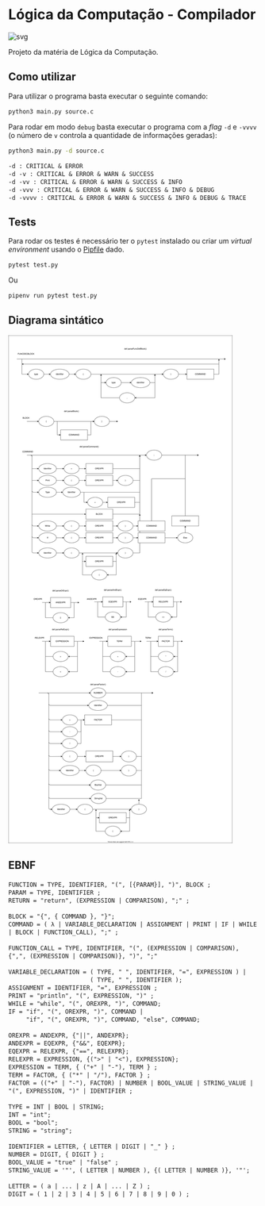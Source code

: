 # Lógica da Computação - Compilador

![svg](http://3.129.230.99/svg/HenryRocha/logcomp-compilador/)

Projeto da matéria de Lógica da Computação.

## Como utilizar

Para utilizar o programa basta executar o seguinte comando:

```bash
python3 main.py source.c
```

Para rodar em modo `debug` basta executar o programa com a _flag_ `-d` e `-vvvv` (o número de `v` controla a quantidade de informações geradas):

```bash
python3 main.py -d source.c
```

```
-d : CRITICAL & ERROR
-d -v : CRITICAL & ERROR & WARN & SUCCESS
-d -vv : CRITICAL & ERROR & WARN & SUCCESS & INFO
-d -vvv : CRITICAL & ERROR & WARN & SUCCESS & INFO & DEBUG
-d -vvvv : CRITICAL & ERROR & WARN & SUCCESS & INFO & DEBUG & TRACE
```

## Tests

Para rodar os testes é necessário ter o `pytest` instalado ou criar um _virtual environment_ usando o [Pipfile](Pipfile) dado.

```bash
pytest test.py
```

Ou

```bash
pipenv run pytest test.py
```

## Diagrama sintático

![Diagrama sintático][1]

## EBNF

```
FUNCTION = TYPE, IDENTIFIER, "(", [{PARAM}], ")", BLOCK ;
PARAM = TYPE, IDENTIFIER ;
RETURN = "return", (EXPRESSION | COMPARISON), ";" ;

BLOCK = "{", { COMMAND }, "}";
COMMAND = ( λ | VARIABLE_DECLARATION | ASSIGNMENT | PRINT | IF | WHILE | BLOCK | FUNCTION_CALL), ";" ;

FUNCTION_CALL = TYPE, IDENTIFIER, "(", (EXPRESSION | COMPARISON), {",", (EXPRESSION | COMPARISON)}, ")", ";"

VARIABLE_DECLARATION = ( TYPE, " ", IDENTIFIER, "=", EXPRESSION ) |
                       ( TYPE, " ", IDENTIFIER );
ASSIGNMENT = IDENTIFIER, "=", EXPRESSION ;
PRINT = "println", "(", EXPRESSION, ")" ;
WHILE = "while", "(", OREXPR, ")", COMMAND;
IF = "if", "(", OREXPR, ")", COMMAND |
     "if", "(", OREXPR, ")", COMMAND, "else", COMMAND;

OREXPR = ANDEXPR, {"||", ANDEXPR};
ANDEXPR = EQEXPR, {"&&", EQEXPR};
EQEXPR = RELEXPR, {"==", RELEXPR};
RELEXPR = EXPRESSION, {(">" | "<"), EXPRESSION};
EXPRESSION = TERM, { ("+" | "-"), TERM } ;
TERM = FACTOR, { ("*" | "/"), FACTOR } ;
FACTOR = (("+" | "-"), FACTOR) | NUMBER | BOOL_VALUE | STRING_VALUE | "(", EXPRESSION, ")" | IDENTIFIER ;

TYPE = INT | BOOL | STRING;
INT = "int";
BOOL = "bool";
STRING = "string";

IDENTIFIER = LETTER, { LETTER | DIGIT | "_" } ;
NUMBER = DIGIT, { DIGIT } ;
BOOL_VALUE = "true" | "false" ;
STRING_VALUE = '"', ( LETTER | NUMBER ), {( LETTER | NUMBER )}, '"';

LETTER = ( a | ... | z | A | ... | Z ) ;
DIGIT = ( 1 | 2 | 3 | 4 | 5 | 6 | 7 | 8 | 9 | 0 ) ;
```

[1]: ./diagrama-sintatico.drawio.svg
